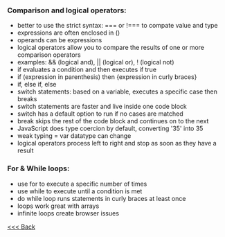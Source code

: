 ### Comparison and logical operators:
- better to use the strict syntax: === or !=== to compate value and type
- expressions are often enclosed in ()
- operands can be expressions
- logical operators allow you to compare the results of one or more comparison operators
- examples: && (logical and), || (logical or), ! (logical not)
- if evaluates a condition and then executes if true
- if (expression in parenthesis) then {expression in curly braces}
- if, else if, else
- switch statements: based on a variable, executes a specific case then breaks
- switch statements are faster and live inside one code block
- switch has a default option to run if no cases are matched
- break skips the rest of the code block and continues on to the next
- JavaScript does type coercion by default, converting '35' into 35
- weak typing = var datatype can change
- logical operators process left to right and stop as soon as they have a result

### For & While loops:
- use for to execute a specific number of times
- use while to execute until a condition is met
- do while loop runs statements in curly braces at least once
- loops work great with arrays
- infinite loops create browser issues

[<<< Back](README.md)
